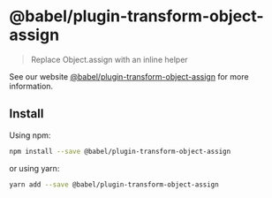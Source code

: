 # @babel/plugin-transform-object-assign

> Replace Object.assign with an inline helper

See our website [@babel/plugin-transform-object-assign](https://new.babeljs.io/docs/en/next/babel-plugin-transform-object-assign.html) for more information.

## Install

Using npm:

```sh
npm install --save @babel/plugin-transform-object-assign
```

or using yarn:

```sh
yarn add --save @babel/plugin-transform-object-assign
```
